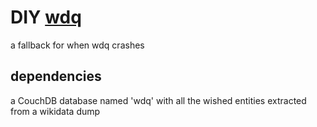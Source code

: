 # DIY [wdq](http://wdq.wmflabs.org/)
a fallback for when wdq crashes


## dependencies

a CouchDB database named 'wdq' with all the wished entities extracted from a wikidata dump